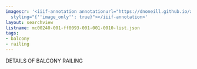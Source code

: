 ```yaml
---
imagescr: '<iiif-annotation annotationurl="https://dnoneill.github.io/annotate/annotations/mc00240-001-ff0093-001-001-0010-2.json"
  styling="{''image_only'': true}"></iiif-annotation>'
layout: searchview
listname: mc00240-001-ff0093-001-001-0010-list.json
tags:
- balcony
- railing
---
```

DETAILS OF BALCONY RAILING